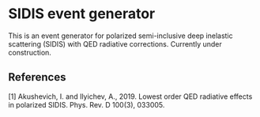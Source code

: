 # SIDIS event generator

This is an event generator for polarized semi-inclusive deep inelastic
scattering (SIDIS) with QED radiative corrections. Currently under construction.

## References
[1] Akushevich, I. and Ilyichev, A., 2019. Lowest order QED radiative effects in
polarized SIDIS. Phys. Rev. D 100(3), 033005.

